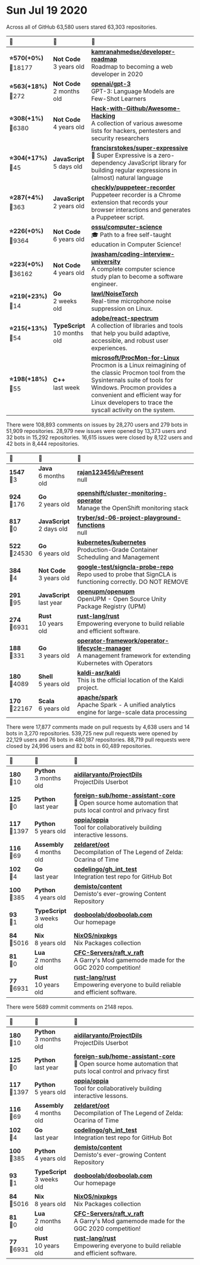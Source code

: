 # Sun Jul 19 2020

Across all of GitHub 63,580 users stared 
63,303 repositories. 

| :page_with_curl: | :calendar: | :page_with_curl: |
| :--- | :--- | :--- |
| **:star:570(+0%)**<br>:twisted_rightwards_arrows:18177 | **Not Code**<br>3 years old | **[kamranahmedse/developer-roadmap](https://github.com/kamranahmedse/developer-roadmap)**<br>Roadmap to becoming a web developer in 2020 |
| **:star:563(+18%)**<br>:twisted_rightwards_arrows:272 | **Not Code**<br>2 months old | **[openai/gpt-3](https://github.com/openai/gpt-3)**<br>GPT-3: Language Models are Few-Shot Learners |
| **:star:308(+1%)**<br>:twisted_rightwards_arrows:6380 | **Not Code**<br>4 years old | **[Hack-with-Github/Awesome-Hacking](https://github.com/Hack-with-Github/Awesome-Hacking)**<br>A collection of various awesome lists for hackers, pentesters and security researchers |
| **:star:304(+17%)**<br>:twisted_rightwards_arrows:45 | **JavaScript**<br>5 days old | **[francisrstokes/super-expressive](https://github.com/francisrstokes/super-expressive)**<br>🦜 Super Expressive is a zero-dependency JavaScript library for building regular expressions in (almost) natural language |
| **:star:287(+4%)**<br>:twisted_rightwards_arrows:363 | **JavaScript**<br>2 years old | **[checkly/puppeteer-recorder](https://github.com/checkly/puppeteer-recorder)**<br>Puppeteer recorder is a Chrome extension that records your browser interactions and generates a  Puppeteer script.  |
| **:star:226(+0%)**<br>:twisted_rightwards_arrows:9364 | **Not Code**<br>6 years old | **[ossu/computer-science](https://github.com/ossu/computer-science)**<br>:mortar_board: Path to a free self-taught education in Computer Science! |
| **:star:223(+0%)**<br>:twisted_rightwards_arrows:36162 | **Not Code**<br>4 years old | **[jwasham/coding-interview-university](https://github.com/jwasham/coding-interview-university)**<br>A complete computer science study plan to become a software engineer. |
| **:star:219(+23%)**<br>:twisted_rightwards_arrows:14 | **Go**<br>2 weeks old | **[lawl/NoiseTorch](https://github.com/lawl/NoiseTorch)**<br>Real-time microphone noise suppression on Linux. |
| **:star:215(+13%)**<br>:twisted_rightwards_arrows:54 | **TypeScript**<br>10 months old | **[adobe/react-spectrum](https://github.com/adobe/react-spectrum)**<br>A collection of libraries and tools that help you build adaptive, accessible, and robust user experiences. |
| **:star:198(+18%)**<br>:twisted_rightwards_arrows:55 | **C++**<br>last week | **[microsoft/ProcMon-for-Linux](https://github.com/microsoft/ProcMon-for-Linux)**<br>Procmon is a Linux reimagining of the classic Procmon tool from the Sysinternals suite of tools for Windows. Procmon provides a convenient and efficient way for Linux developers to trace the syscall activity on the system. |

There were 108,893 comments on issues by 28,270 users and 279 bots in 51,909 repositories.
28,979 new issues were opened by 13,373 users and 32 bots in 15,292 repositories.
16,615 issues were closed by 8,122 users and 42 bots in 8,444 repositories.

| :speech_balloon: | :calendar: | :page_with_curl: |
| :--- | :--- | :--- |
| **1547**<br>:twisted_rightwards_arrows:3 | **Java**<br>6 months old | **[rajan123456/uPresent](https://github.com/rajan123456/uPresent)**<br>null |
| **924**<br>:twisted_rightwards_arrows:176 | **Go**<br>2 years old | **[openshift/cluster-monitoring-operator](https://github.com/openshift/cluster-monitoring-operator)**<br>Manage the OpenShift monitoring stack |
| **817**<br>:twisted_rightwards_arrows:0 | **JavaScript**<br>2 days old | **[tryber/sd-06-project-playground-functions](https://github.com/tryber/sd-06-project-playground-functions)**<br>null |
| **522**<br>:twisted_rightwards_arrows:24530 | **Go**<br>6 years old | **[kubernetes/kubernetes](https://github.com/kubernetes/kubernetes)**<br>Production-Grade Container Scheduling and Management |
| **384**<br>:twisted_rightwards_arrows:4 | **Not Code**<br>3 years old | **[google-test/signcla-probe-repo](https://github.com/google-test/signcla-probe-repo)**<br>Repo used to probe that SignCLA is functioning correctly.  DO NOT REMOVE |
| **291**<br>:twisted_rightwards_arrows:95 | **JavaScript**<br>last year | **[openupm/openupm](https://github.com/openupm/openupm)**<br>OpenUPM - Open Source Unity Package Registry (UPM) |
| **274**<br>:twisted_rightwards_arrows:6931 | **Rust**<br>10 years old | **[rust-lang/rust](https://github.com/rust-lang/rust)**<br>Empowering everyone to build reliable and efficient software. |
| **188**<br>:twisted_rightwards_arrows:331 | **Go**<br>3 years old | **[operator-framework/operator-lifecycle-manager](https://github.com/operator-framework/operator-lifecycle-manager)**<br>A management framework for extending Kubernetes with Operators |
| **180**<br>:twisted_rightwards_arrows:4089 | **Shell**<br>5 years old | **[kaldi-asr/kaldi](https://github.com/kaldi-asr/kaldi)**<br>This is the official location of the Kaldi project. |
| **170**<br>:twisted_rightwards_arrows:22167 | **Scala**<br>6 years old | **[apache/spark](https://github.com/apache/spark)**<br>Apache Spark - A unified analytics engine for large-scale data processing |

There were 17,877 comments made on pull requests by 4,638 users and 14 bots in 3,270 repositories.
539,725 new pull requests were opened by 22,129 users and 76 bots in 480,187 repositories.
88,719 pull requests were closed by 24,996 users and 82 bots in 60,489 repositories.

| :speech_balloon: | :calendar: | :page_with_curl: |
| :--- | :--- | :--- |
| **180**<br>:twisted_rightwards_arrows:10 | **Python**<br>3 months old | **[aidilaryanto/ProjectDils](https://github.com/aidilaryanto/ProjectDils)**<br>ProjectDils Userbot |
| **125**<br>:twisted_rightwards_arrows:0 | **Python**<br>last year | **[foreign-sub/home-assistant-core](https://github.com/foreign-sub/home-assistant-core)**<br>:house_with_garden: Open source home automation that puts local control and privacy first |
| **117**<br>:twisted_rightwards_arrows:1397 | **Python**<br>5 years old | **[oppia/oppia](https://github.com/oppia/oppia)**<br>Tool for collaboratively building interactive lessons. |
| **116**<br>:twisted_rightwards_arrows:69 | **Assembly**<br>4 months old | **[zeldaret/oot](https://github.com/zeldaret/oot)**<br>Decompilation of The Legend of Zelda: Ocarina of Time |
| **102**<br>:twisted_rightwards_arrows:4 | **Go**<br>last year | **[codelingo/gh_int_test](https://github.com/codelingo/gh_int_test)**<br>Integration test repo for GitHub Bot |
| **100**<br>:twisted_rightwards_arrows:385 | **Python**<br>4 years old | **[demisto/content](https://github.com/demisto/content)**<br>Demisto's ever-growing Content Repository |
| **93**<br>:twisted_rightwards_arrows:1 | **TypeScript**<br>3 weeks old | **[dooboolab/dooboolab.com](https://github.com/dooboolab/dooboolab.com)**<br>Our homepage |
| **84**<br>:twisted_rightwards_arrows:5016 | **Nix**<br>8 years old | **[NixOS/nixpkgs](https://github.com/NixOS/nixpkgs)**<br>Nix Packages collection |
| **81**<br>:twisted_rightwards_arrows:0 | **Lua**<br>2 months old | **[CFC-Servers/raft_v_raft](https://github.com/CFC-Servers/raft_v_raft)**<br>A Garry's Mod gamemode made for the GGC 2020 competition! |
| **77**<br>:twisted_rightwards_arrows:6931 | **Rust**<br>10 years old | **[rust-lang/rust](https://github.com/rust-lang/rust)**<br>Empowering everyone to build reliable and efficient software. |

There were 5689 commit comments on 2148 repos.

| :speech_balloon: | :calendar: | :page_with_curl: |
| :--- | :--- | :--- |
| **180**<br>:twisted_rightwards_arrows:10 | **Python**<br>3 months old | **[aidilaryanto/ProjectDils](https://github.com/aidilaryanto/ProjectDils)**<br>ProjectDils Userbot |
| **125**<br>:twisted_rightwards_arrows:0 | **Python**<br>last year | **[foreign-sub/home-assistant-core](https://github.com/foreign-sub/home-assistant-core)**<br>:house_with_garden: Open source home automation that puts local control and privacy first |
| **117**<br>:twisted_rightwards_arrows:1397 | **Python**<br>5 years old | **[oppia/oppia](https://github.com/oppia/oppia)**<br>Tool for collaboratively building interactive lessons. |
| **116**<br>:twisted_rightwards_arrows:69 | **Assembly**<br>4 months old | **[zeldaret/oot](https://github.com/zeldaret/oot)**<br>Decompilation of The Legend of Zelda: Ocarina of Time |
| **102**<br>:twisted_rightwards_arrows:4 | **Go**<br>last year | **[codelingo/gh_int_test](https://github.com/codelingo/gh_int_test)**<br>Integration test repo for GitHub Bot |
| **100**<br>:twisted_rightwards_arrows:385 | **Python**<br>4 years old | **[demisto/content](https://github.com/demisto/content)**<br>Demisto's ever-growing Content Repository |
| **93**<br>:twisted_rightwards_arrows:1 | **TypeScript**<br>3 weeks old | **[dooboolab/dooboolab.com](https://github.com/dooboolab/dooboolab.com)**<br>Our homepage |
| **84**<br>:twisted_rightwards_arrows:5016 | **Nix**<br>8 years old | **[NixOS/nixpkgs](https://github.com/NixOS/nixpkgs)**<br>Nix Packages collection |
| **81**<br>:twisted_rightwards_arrows:0 | **Lua**<br>2 months old | **[CFC-Servers/raft_v_raft](https://github.com/CFC-Servers/raft_v_raft)**<br>A Garry's Mod gamemode made for the GGC 2020 competition! |
| **77**<br>:twisted_rightwards_arrows:6931 | **Rust**<br>10 years old | **[rust-lang/rust](https://github.com/rust-lang/rust)**<br>Empowering everyone to build reliable and efficient software. |

